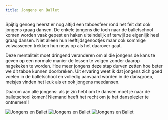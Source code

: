 ```yaml
---
title: Jongens en Ballet
---
```

Spijtig genoeg heerst er nog altijd een taboesfeer rond het feit dat ook jongens graag dansen. De enkele jongens die toch naar de balletschool komen worden vaak gepest en haken uiteindelijk af terwijl ze eigenlijk heel graag dansen. Niet alleen hun leeftijdsgenootjes maar ook sommige volwassenen trekken hun neus op als het daarover gaat.

Deze mentaliteit moet dringend veranderen om al die jongens de kans te geven op een normale manier de lessen te volgen zonder daarop nagekeken te worden. Hoe meer jongens deze stap durven zetten hoe beter we dit taboe kunnen doorbreken. Uit ervaring weet ik dat jongens zich goed voelen in de balletschool en volledig aanvaard worden in de dansgroep, meisjes vinden het leuk als er ook jongens meedansen.

Daarom aan alle jongens: als je zin hebt om te dansen moet je naar de balletschool komen! Niemand heeft het recht om je het dansplezier te ontnemen!!

![Jongens en Ballet](/pictures/balletschool/jongensenballet1.jpg)
![Jongens en Ballet](/pictures/balletschool/jongensenballet2.jpg)
![Jongens en Ballet](/pictures/balletschool/jongensenballet3.jpg)

